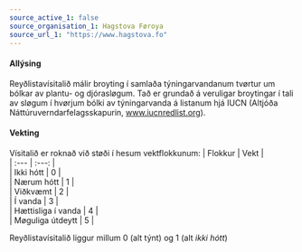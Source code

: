 ```yaml
---
source_active_1: false
source_organisation_1: Hagstova Føroya
source_url_1: "https://www.hagstova.fo"
---
```

#### Allýsing 
Reyðlistavísitalið málir broyting í samlaða týningarvandanum tvørtur um bólkar av plantu- og djórasløgum. Tað er grundað á veruligar broytingar í tali av sløgum í hvørjum bólki av týningarvanda á listanum hjá IUCN (Altjóða Náttúruverndarfelagsskapurin, www.iucnredlist.org).  
#### Vekting
Vísitalið er roknað við støði í hesum vektflokkunum:
| Flokkur | Vekt |  
| :--- | :---: |  
| Ikki hótt | 0 |  
| Nærum hótt | 1 |  
| Viðkvæmt | 2 |  
| Í vanda | 3 |  
| Hættisliga í vanda | 4 |  
| Møguliga útdeytt | 5 |  

Reyðlistavísitalið liggur millum 0 (alt týnt) og 1 (alt *ikki hótt*)  
